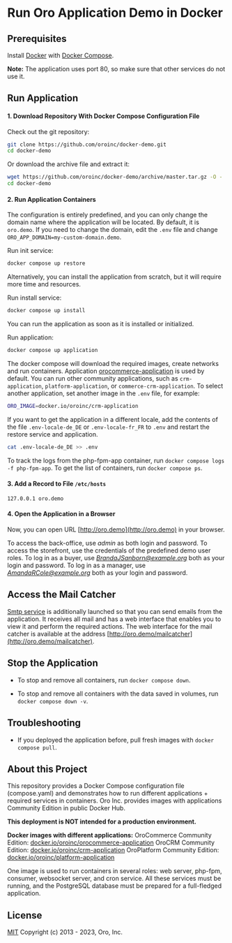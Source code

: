# Run Oro Application Demo in Docker

## Prerequisites

Install [Docker](https://docs.docker.com/engine/install/) with [Docker Compose](https://docs.docker.com/compose/install/).

**Note:** The application uses port 80, so make sure that other services do not use it.

## Run Application

#### 1. Download Repository With Docker Compose Configuration File

Check out the git repository:
```bash
git clone https://github.com/oroinc/docker-demo.git
cd docker-demo
```
Or download the archive file and extract it:
```bash
wget https://github.com/oroinc/docker-demo/archive/master.tar.gz -O - | tar -xzf -
cd docker-demo
```

#### 2. Run Application Containers

The configuration is entirely predefined, and you can only change the domain name where the application will be located. By default, it is `oro.demo`. If you need to change the domain, edit the `.env` file and change `ORO_APP_DOMAIN=my-custom-domain.demo`.

Run init service:
```bash
docker compose up restore
```

Alternatively, you can install the application from scratch, but it will require more time and resources.

Run install service:
```bash
docker compose up install
```

You can run the application as soon as it is installed or initialized.

Run application:
```bash
docker compose up application
```

The docker compose will download the required images, create networks and run containers.
Application [orocommerce-application](https://github.com/oroinc/orocommerce-application) is used by default.
You can run other community applications, such as `crm-application`, `platform-application`, or `commerce-crm-application`.
To select another application, set another image in the `.env` file, for example:
```bash
ORO_IMAGE=docker.io/oroinc/crm-application
```
If you want to get the application in a different locale, add the contents of the file `.env-locale-de_DE` or `.env-locale-fr_FR` to `.env` and restart the restore service and application.
```bash
cat .env-locale-de_DE >> .env
```

To track the logs from the php-fpm-app container, run `docker compose logs -f php-fpm-app`. To get the list of containers, run `docker compose ps`.

#### 3. Add a Record to File `/etc/hosts`

```
127.0.0.1 oro.demo
```

#### 4. Open the Application in a Browser

Now, you can open URL [http://oro.demo](http://oro.demo) in your browser.

To access the back-office, use *admin* as both login and password.
To access the storefront, use the credentials of the predefined demo user roles. To log in as a buyer, use *BrandaJSanborn@example.org* both as your login and password. To log in as a manager, use *AmandaRCole@example.org* both as your login and password.

## Access the Mail Catcher

[Smtp service](https://github.com/mailhog/MailHog) is additionally launched so that you can send emails from the application. It receives all mail and has a web interface that enables you to view it and perform the required actions. The web interface for the mail catcher is available at the address [http://oro.demo/mailcatcher](http://oro.demo/mailcatcher).

## Stop the Application

- To stop and remove all containers, run `docker compose down`.

- To stop and remove all containers with the data saved in volumes, run `docker compose down -v`.

## Troubleshooting

- If you deployed the application before, pull fresh images with `docker compose pull`.

## About this Project

This repository provides a Docker Compose configuration file (compose.yaml) and demonstrates how to run different applications + required services in containers. Oro Inc. provides images with applications Community Edition in public Docker Hub.

**This deployment is NOT intended for a production environment.**

**Docker images with different applications:**
OroCommerce Community Edition: [docker.io/oroinc/orocommerce-application](https://hub.docker.com/r/oroinc/orocommerce-application)
OroCRM Community Edition: [docker.io/oroinc/crm-application](https://hub.docker.com/r/oroinc/crm-application)
OroPlatform Community Edition: [docker.io/oroinc/platform-application](https://hub.docker.com/r/oroinc/platform-application)

One image is used to run containers in several roles: web server, php-fpm, consumer, websocket server, and cron service.
All these services must be running, and the PostgreSQL database must be prepared for a full-fledged application.

License
-------

[MIT][1] Copyright (c) 2013 - 2023, Oro, Inc.

[1]:    LICENSE
